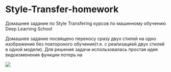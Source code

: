 # Style-Transfer-homework
Домашнее задание по Style Transfering курсов по машинному обучению Deep Learning School 

Домашнее задание посвящено переносу сразу двух стилей на одно изображение без повтороного обучения(т.е. с реализацией двух стилей в одной модели). Для решения задачи использовалась простая идея видоизменения функции потерь на 


<img src="https://latex.codecogs.com/svg.latex? \mathcal{L}_{total}=\alpha\mathcal{L}_{content}(input,content)+\beta\mathcal{L}_{style_1}(input,style_1)+\gamma\mathcal{L}_{style_2}(input,style_2)"/>

